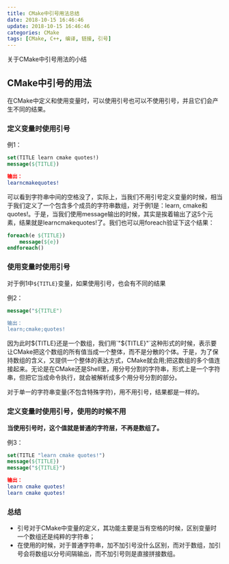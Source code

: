 ```yaml
---
title: CMake中引号用法总结
date: 2018-10-15 16:46:46
update: 2018-10-15 16:46:46
categories: CMake
tags: [CMake, C++, 编译, 链接, 引号]
---
```


关于CMake中引号用法的小结

<!--more-->

## CMake中引号的用法

在CMake中定义和使用变量时，可以使用引号也可以不使用引号，并且它们会产生不同的结果。

### 定义变量时使用引号

例1：

```cmake
set(TITLE learn cmake quotes!)
message(${TITLE})

输出：
learncmakequotes!
```

可以看到字符串中间的空格没了，实际上，当我们不用引号定义变量的时候，相当于我们定义了一个包含多个成员的字符串数组，对于例1是：learn, cmake和quotes!。于是，当我们使用message输出的时候，其实是挨着输出了这5个元素，结果就是learncmakequotes!了。我们也可以用foreach验证下这个结果：

```cmake
foreach(e ${TITLE})
    message(${e})
endforeach()
```

### 使用变量时使用引号

对于例1中`${TITLE}`变量，如果使用引号，也会有不同的结果

例2：

```cmake
message("${TITLE")

输出：
learn;cmake;quotes!
```

因为此时${TITLE}还是一个数组，我们用`"${TITLE}"`这种形式的时候，表示要让CMake把这个数组的所有值当成一个整体，而不是分散的个体。于是，为了保持数组的含义，又提供一个整体的表达方式，CMake就会用;把这数组的多个值连接起来。无论是在CMake还是Shell里，用分号分割的字符串，形式上是一个字符串，但把它当成命令执行，就会被解析成多个用分号分割的部分。

对于单一的字符串变量(不包含特殊字符)，用不用引号，结果都是一样的。

### 定义变量时使用引号，使用的时候不用

**当使用引号时，这个值就是普通的字符层，不再是数组了。**

例3：

```cmake
set(TITLE "learn cmake quotes!")
message(${TITLE})
message("${TITLE}")

输出：
learn cmake quotes!
learn cmake quotes!
```

### 总结

* 引号对于CMake中变量的定义，其功能主要是当有空格的时候，区别变量时一个数组还是纯粹的字符串；
* 在使用的时候，对于普通字符串，加不加引号没什么区别，而对于数组，加引号会将数组以分号间隔输出，而不加引号则是直接拼接数组。
